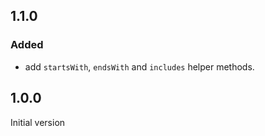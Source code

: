 ## 1.1.0

### Added

- add `startsWith`, `endsWith` and `includes` helper methods.

## 1.0.0

Initial version
